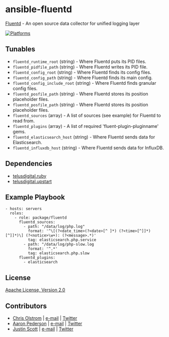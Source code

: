 # ansible-fluentd

[Fluentd](http://www.fluentd.org/) - An open source data collector for unified logging layer

[![Platforms](http://img.shields.io/badge/platforms-ubuntu-lightgrey.svg?style=flat)](#)

## Tunables
- `fluentd_runtime_root` (string) - Where Fluentd puts its PID files.
- `fluentd_pidfile_path` (string) - Where Fluentd writes its PID file.
- `fluentd_config_root` (string) - Where Fluentd finds its config files.
- `fluentd_config_path` (string) - Where Fluentd finds its main config.
- `fluentd_config_include_root` (string) - Where Fluentd finds granular config files.
- `fluentd_posfile_path` (string) - Where Fluentd stores its position placeholder files.
- `fluentd_posfile_path` (string) - Where Fluentd stores its position placeholder files.
- `fluentd_sources` (array) - A list of sources (see example) for Fluentd to read from.
- `fluentd_plugins` (array) - A list of required 'fluent-plugin-pluginname' gems.
- `fluentd_elasticsearch_host` (string) - Where Fluentd sends data for Elasticsearch.
- `fluentd_influxdb_host` (string) - Where Fluentd sends data for InfluxDB.

## Dependencies
- [telusdigital.ruby](https://github.com/telusdigital/ansible-ruby/)
- [telusdigital.upstart](https://github.com/telusdigital/ansible-upstart/)

## Example Playbook
```
- hosts: servers
  roles:
    - role: package/fluentd
      fluentd_sources:
        - path: "/data/log/php.log"
          format: '^\[(?<date_time>(?<date>[^ ]*) (?<time>[^]]*)[^]]*)\] (?<notice>\w+): (?<message>.*)'
          tag: elasticsearch.php.service
        - path: "/data/log/php-slow.log
          format: '^.*'
          tag: elasticsearch.php.slow
      fluentd_plugins:
        - elasticsearch
```

## License
[Apache License, Version 2.0](https://tldrlegal.com/license/apache-license-2.0-(apache-2.0))

## Contributors
- [Chris Olstrom](https://colstrom.github.io/) | [e-mail](mailto:chris@olstrom.com) | [Twitter](https://twitter.com/ChrisOlstrom)
- [Aaron Pederson](https://aaronpederson.github.io) | [e-mail](mailto:aaronpederson@gmail.com) | [Twitter](https://twitter.com/GunFuSamurai)
- [Justin Scott](https://jvscott.net) | [e-mail](mailto:jvscott@gmail.com) | [Twitter](https://twitter.com/AKindlyOrc)
